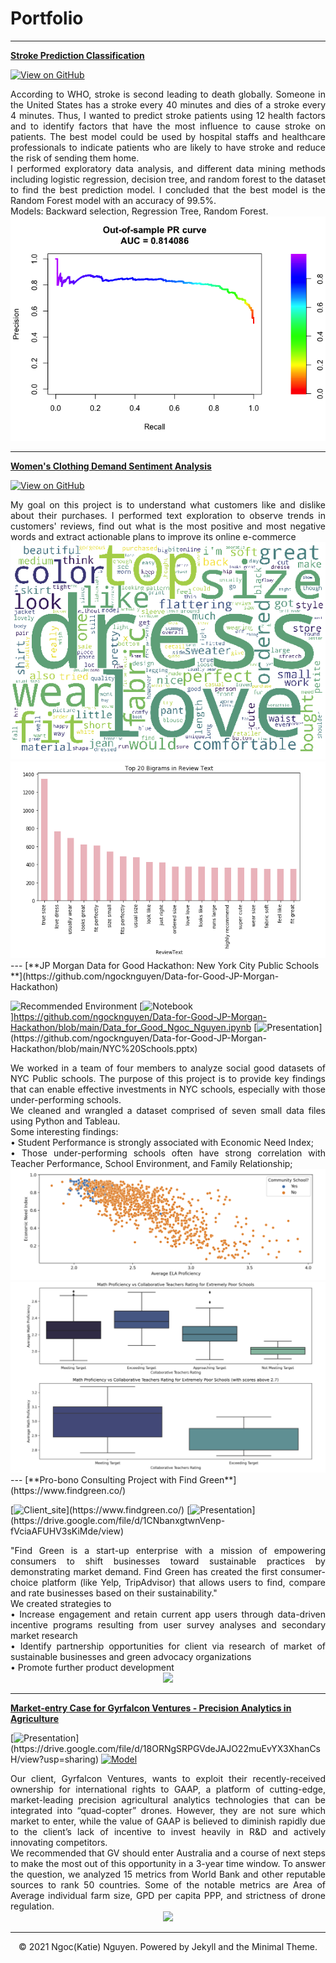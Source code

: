 
# Portfolio
---

[**Stroke Prediction Classification**](https://github.com/ngocknguyen/Stroke-Prediction-Classification)

[![View on GitHub](https://img.shields.io/badge/View_on_GitHub-PURPLE?logo=GitHub)](https://github.com/ngocknguyen/Stroke-Prediction-Classification)

<div style="text-align: justify"> According to WHO, stroke is second leading to death globally. Someone in the United States has a stroke every 40 minutes and dies of a stroke every 4 minutes. Thus, I wanted to predict stroke patients using 12 health factors and to identify factors that have the most influence to cause stroke on patients. The best model could be used by hospital staffs and healthcare professionals to indicate patients who are likely to have stroke and reduce the risk of sending them home. 
<br>
I performed exploratory data analysis, and different data mining methods including logistic regression, decision tree, and random forest to the dataset to find the best prediction model. I concluded that the best model is the Random Forest model with an accuracy of 99.5%. 
<br>
Models: Backward selection, Regression Tree, Random Forest.
<br>
</div>
<center><img src="images/balanced.test.pr.png"/></center>

---
[**Women's Clothing Demand Sentiment Analysis**](https://github.com/ngocknguyen/Women-s-Clothing-Review--NLP-Sentiment-Analysis)

[![View on GitHub](https://img.shields.io/badge/View_on_GitHub-PURPLE?logo=GitHub)](https://github.com/ngocknguyen/Women-s-Clothing-Review--NLP-Sentiment-Analysis)


<div style="text-align: justify"> My goal on this project is to understand what customers like and dislike about their purchases. I performed text exploration to observe trends in customers' reviews, find out what is the most positive and most negative words and extract actionable plans to improve its online e-commerce
<br>
</div>
<center><img src="images/positive-reviews.png"/></center>
<center><img src="images/top-20-words.png"/></center>
---
[**JP Morgan Data for Good Hackathon: New York City Public Schools **](https://github.com/ngocknguyen/Data-for-Good-JP-Morgan-Hackathon)

![Recommended Environment](https://img.shields.io/badge/AWS-Recommended_Environment-blue?logo=AWS)
[![Notebook](https://img.shields.io/badge/Jupyter-Notebook-orange?logo=Jupyter)]https://github.com/ngocknguyen/Data-for-Good-JP-Morgan-Hackathon/blob/main/Data_for_Good_Ngoc_Nguyen.ipynb
[![Presentation](https://img.shields.io/badge/Presentation-salmon?)](https://github.com/ngocknguyen/Data-for-Good-JP-Morgan-Hackathon/blob/main/NYC%20Schools.pptx)

<div style="text-align: justify"> We worked in a team of four members to analyze social good datasets of NYC Public schools. The purpose of this project is to  provide key findings that can enable effective investments in NYC schools, especially with those under-performing schools.
<br> 
We cleaned and wrangled a dataset comprised of seven small data files using Python and Tableau. 
<br>
Some interesting findings: <br>
• Student Performance is strongly associated with Economic Need Index; <br>
• Those under-performing schools often have strong correlation with Teacher Performance, School Environment, and Family Relationship;
<br>
</div>
<center><img src="images/Community-school-correlation.png"/></center>
<center><img src="images/boxplot.png"/></center>
---
[**Pro-bono Consulting Project with Find Green**](https://www.findgreen.co/)


[![Client_site](https://img.shields.io/badge/Find_Green_site-MEDIUMAQUAMARINE?)](https://www.findgreen.co/)
[![Presentation](https://img.shields.io/badge/Presentation-salmon?)](https://drive.google.com/file/d/1CNbanxgtwnVenp-fVciaAFUHV3sKiMde/view)

<div style="text-align: justify"> "Find Green is a start-up enterprise with a mission of empowering consumers to shift businesses toward sustainable practices by demonstrating market demand. Find Green has created the first consumer-choice platform (like Yelp, TripAdvisor) that allows users to find, compare and rate businesses based on their sustainability." <br>
We created strategies to <br>
• Increase engagement and retain current app users through data-driven incentive programs resulting from user survey analyses and secondary market research <br>
• Identify partnership opportunities for client via research of market of sustainable businesses and green advocacy organizations <br>
• Promote further product development <br>


</div>
<center><img src="assets/img/image(1).jpg"/></center>

---
[**Market-entry Case for Gyrfalcon Ventures - Precision Analytics in Agriculture**](https://github.com/jennifernguyen281/Market-Entry-Case-for-GV) 

[![Presentation](https://img.shields.io/badge/Presentation-salmon?)](https://drive.google.com/file/d/18ORNgSRPGVdeJAJO22muEvYX3XhanCsH/view?usp=sharing)
[![Model](https://img.shields.io/badge/Model-lightskyblue?logo=R)](https://github.com/jennifernguyen281/Market-Entry-Case-for-GV/blob/master/Data_analytics_PERF.R)


<div style="text-align: justify"> 
Our client, Gyrfalcon Ventures, wants to exploit their recently-received ownership for international rights to GAAP, a platform of cutting-edge, market-leading precision agricultural analytics technologies that can be integrated into “quad-copter” drones. However, they are not sure which market to enter, while the value of GAAP is believed to diminish rapidly due to the client’s lack of incentive to invest heavily in R&D and actively innovating competitors. <br>
We recommended that GV should enter Australia and a course of next steps to make the most out of this opportunity in a 3-year time window. To answer the question, we analyzed 15 metrics from World Bank and other reputable sources to rank 50 countries. Some of the notable metrics are Area of Average individual farm size, GPD per capita PPP, and strictness of drone regulation.

</div>
<center><img src="assets/img/GV-off.jpg"/></center>

---
<center>© 2021 Ngoc(Katie) Nguyen. Powered by Jekyll and the Minimal Theme.</center>



